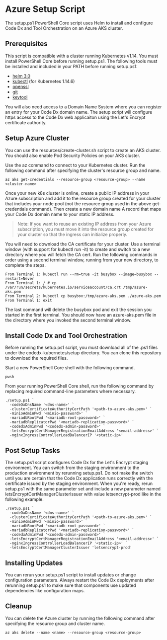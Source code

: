 
# Azure Setup Script

The setup.ps1 PowerShell Core script uses Helm to install and configure Code Dx and Tool Orchestration on an Azure AKS cluster.

## Prerequisites

This script is compatible with a cluster running Kubernetes v1.14. You must install PowerShell Core before running setup.ps1. The following tools must be installed and included in your PATH before running setup.ps1:

- [helm 3.0](https://helm.sh/docs/install)
- [kubectl](https://kubernetes.io/docs/tasks/tools/install-kubectl/) (for Kubernetes 1.14.6)
- [openssl](https://www.openssl.org/)
- [git](https://git-scm.com/)
- [keytool](https://adoptopenjdk.net/installation.html)

You will also need access to a Domain Name System where you can register an entry for your Code Dx domain name. The setup script will configure https access to the Code Dx web applicaiton using the Let's Encrypt certificate authority.

## Setup Azure Cluster

You can use the resources/create-cluster.sh script to create an AKS cluster. You should also enable Pod Security Policies on your AKS cluster.

Use the az command to connect to your Kubernetes cluster. Run the following command after specifying the cluster's resource group and name.

```
az aks get-credentials --resource-group <resource-group> --name <cluster-name>
```

Once your new k8s cluster is online, create a public IP address in your Azure subscription and add it to the resource group created for your cluster that includes your node pool (not the resource group used in the above get-credentials command). Then create a new domain name A record that maps your Code Dx domain name to your static IP address.

>Note: If you want to reuse an existing IP address from your Azure subscription, you must move it into the resource group created for your cluster so that the ingress can initialize properly.

You will need to download the CA certificate for your cluster. Use a terminal window (with support for kubectl run -it) to create and switch to a new directory where you will fetch the CA cert. Run the following commands in order using a second terminal window, running from your new directory, to complete the steps.

```
From Terminal 1: kubectl run --rm=true -it busybox --image=busybox --restart=Never
From Terminal 1: / # cp /var/run/secrets/kubernetes.io/serviceaccount/ca.crt /tmp/azure-aks.pem
From Terminal 2: kubectl cp busybox:/tmp/azure-aks.pem ./azure-aks.pem
From Terminal 1: exit
```

The last command will delete the busybox pod and exit the session you started in the first terminal. You should now have an azure-aks.pem file in the directory where you invoked the second terminal window.

## Install Code Dx and Tool Orchestration

Before running the setup.ps1 script, you must download all of the .ps1 files under the codedx-kubernetes/setup directory. You can clone this repository to download the required files.

Start a new PowerShell Core shell with the following command.

```
pwsh
```

From your running PowerShell Core shell, run the following command by replacing required command-line parameters where necessary.

```
./setup.ps1 `
  -codeDxDnsName '<dns-name>' `
  -clusterCertificateAuthorityCertPath '<path-to-azure-aks.pem>' `
  -minioAdminPwd '<minio-password>' `
  -mariadbRootPwd '<mariadb-root-password>' `
  -mariadbReplicatorPwd '<mariadb-replication-password>' `
  -codedxAdminPwd '<codedx-admin-password>' `
  -letsEncryptCertManagerRegistrationEmailAddress '<email-address>' `
  -nginxIngressControllerLoadBalancerIP '<static-ip>'
```

## Post Setup Tasks

The setup.ps1 script configures Code Dx for the Let's Encrypt staging environment. You can switch from the staging environment to the production environment by rerunning setup.ps1. Do not make the switch until you are certain that the Code Dx application runs correctly with the certificate issued by the staging environment. When you're ready, rerun setup.ps1 with the same parameter set and include a new parameter named letsEncryptCertManagerClusterIssuer with value letsencrypt-prod like in the following example.

```
./setup.ps1 `
  -codeDxDnsName '<dns-name>' `
  -clusterCertificateAuthorityCertPath '<path-to-azure-aks.pem>' `
  -minioAdminPwd '<minio-password>' `
  -mariadbRootPwd '<mariadb-root-password>' `
  -mariadbReplicatorPwd '<mariadb-replication-password>' `
  -codedxAdminPwd '<codedx-admin-password>' `
  -letsEncryptCertManagerRegistrationEmailAddress '<email-address>' `
  -nginxIngressControllerLoadBalancerIP '<static-ip>' `
  -letsEncryptCertManagerClusterIssuer 'letsencrypt-prod'
```
## Installing Updates

You can rerun your setup.ps1 script to install updates or change configuration parameters. Always restart the Code Dx deployments after rerunning setup.ps1 to make sure that components use updated dependencies like configuration maps.

## Cleanup

You can delete the Azure cluster by running the following command after specifying the resource group and cluster name.

```
az aks delete --name <name> --resource-group <resource-group>
```
